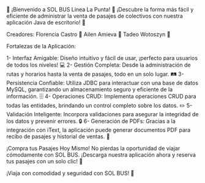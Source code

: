 🚌 ¡Bienvenido a SOL BUS Línea La Punta! 🚌
¡Descubre la forma más fácil y eficiente de administrar la venta de pasajes de colectivos con nuestra aplicación Java de escritorio! 🎉

Creadores:
  Florencia Castro 🌸
  Ailen Amieva 🌟
  Tadeo Wotoszyn 🚀
  
Fortalezas de la Aplicación:

1- Interfaz Amigable: Diseño intuitivo y fácil de usar, ¡perfecto para usuarios de todos los niveles! 💻
2- Gestión Completa: Desde la administración de rutas y horarios hasta la venta de pasajes, todo en un solo lugar. 🛤️
3- Persistencia Confiable: Utiliza JDBC para interactuar con una base de datos MySQL, garantizando un almacenamiento seguro y eficiente de la información. 🗄️
4- Operaciones CRUD: Implementa operaciones CRUD para todas las entidades, brindando un control completo sobre los datos. ✏️
5- Validación Inteligente: Incorpora validaciones para asegurar la integridad de los datos y prevenir errores. 🔒
6- Generación de PDFs: Gracias a la integración con iText, la aplicación puede generar documentos PDF para recibo de pasajes y historial de ventas. 📄

¡Compra tus Pasajes Hoy Mismo!
No pierdas la oportunidad de viajar cómodamente con SOL BUS. ¡Descarga nuestra aplicación ahora y reserva tus pasajes con un solo clic! 🎫

¡Viaja con comodidad y seguridad con SOL BUS! 🌟
